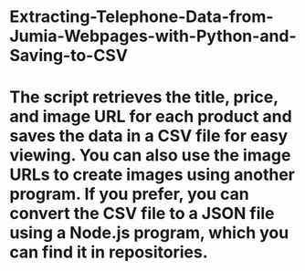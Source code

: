 # Extracting-Telephone-Data-from-Jumia-Webpages-with-Python-and-Saving-to-CSV
#  The script retrieves the title, price, and image URL for each product and saves the data in a CSV file for easy viewing. You can also use the image URLs to create images using another program. If you prefer, you can convert the CSV file to a JSON file using a Node.js program, which you can find it in repositories.
